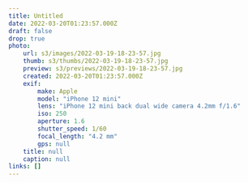 ```yaml
---
title: Untitled
date: 2022-03-20T01:23:57.000Z
draft: false
drop: true
photo:
    url: s3/images/2022-03-19-18-23-57.jpg
    thumb: s3/thumbs/2022-03-19-18-23-57.jpg
    preview: s3/previews/2022-03-19-18-23-57.jpg
    created: 2022-03-20T01:23:57.000Z
    exif:
        make: Apple
        model: "iPhone 12 mini"
        lens: "iPhone 12 mini back dual wide camera 4.2mm f/1.6"
        iso: 250
        aperture: 1.6
        shutter_speed: 1/60
        focal_length: "4.2 mm"
        gps: null
    title: null
    caption: null
links: []
---
```

